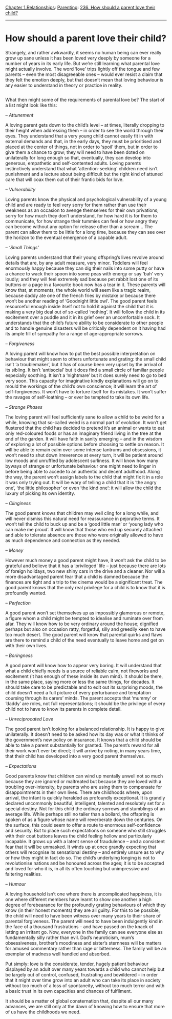 [Chapter 1.Relationships](https://www.theschooloflife.com/thebookoflife/category/relationships/): [Parenting](https://www.theschooloflife.com/thebookoflife/category/relationships/parenting/): [236. How should a parent love their child?](https://www.theschooloflife.com/thebookoflife/how-should-a-parent-love-their-child/)

* * *

# How should a parent love their child?

Strangely, and rather awkwardly, it seems no human being can ever really grow up sane unless it has been loved very deeply by someone for a number of years in its early life. But we’re still learning what parental love might actually involve. The word ‘love’ trips lightly off the tongue and few parents – even the most disagreeable ones – would ever resist a claim that they felt the emotion deeply, but that doesn’t mean that loving behaviour is any easier to understand in theory or practice in reality.

<figure class="aligncenter"><img src="https://www.theschooloflife.com/thebookoflife/wp-content/uploads/2020/04/T00953_10-1024x884.jpg" alt="" class="wp-image-24312" srcset="https://www.theschooloflife.com/thebookoflife/wp-content/uploads/2020/04/T00953_10-1024x884.jpg 1024w, https://www.theschooloflife.com/thebookoflife/wp-content/uploads/2020/04/T00953_10-300x259.jpg 300w, https://www.theschooloflife.com/thebookoflife/wp-content/uploads/2020/04/T00953_10-768x663.jpg 768w, https://www.theschooloflife.com/thebookoflife/wp-content/uploads/2020/04/T00953_10.jpg 1536w" sizes="(max-width: 1024px) 100vw, 1024px"></figure>

What then might some of the requirements of parental love be? The start of a list might look like this:

_– Attunement_

A loving parent gets down to the child’s level – at times, literally dropping to their height when addressing them – in order to see the world through their eyes. They understand that a very young child cannot easily fit in with external demands and that, in the early days, they must be prioritised and placed at the center of things, not in order to ‘spoil’ them, but in order to give them a chance to grow; they will need to have been doted on unilaterally for long enough so that, eventually, they can develop into generous, empathetic and self-contented adults. Loving parents instinctively understand that what ‘attention-seeking’ children need isn’t punishment and a lecture about being difficult but the right kind of attuned care that will coax them out of their frantic bids for love.&nbsp;

_– Vulnerability_

Loving parents know the physical and psychological vulnerability of a young child and are ready to feel very sorry for them rather than use their weakness as an occasion to avenge themselves for their own privations; sorry for how much they don’t understand, for how hard it is for them to communicate, for how strange their tummies can feel or how angry they can become without any option for release other than a scream… The parent can allow them to be little for a long time, because they can see over the horizon to the eventual emergence of a capable adult.

_– ‘Small Things’_

Loving parents understand that their young offspring’s lives revolve around details that are, by any adult measure, very minor. Toddlers will feel enormously happy because they can dig their nails into some putty or have a chance to wack their spoon into some peas with energy or say ‘bah’ very loudly; and they will feel extremely sad because pet rabbit lost one of its buttons or a page in a favourite book now has a tear in it. These parents will know that, at moments, the whole world will seem like a tragic realm, because daddy ate one of the french fries by mistake or because there won’t be another reading of ‘Goodnight little owl’. The good parent feels resourceful enough inside itself not to hold it against the child that it is making a very big deal out of so-called ‘nothing’. It will follow the child in its excitement over a puddle and it in its grief over an uncomfortable sock. It understands that the child’s future ability to be considerate to other people and to handle genuine disasters will be critically dependent on it having had its ample fill of sympathy for a range of age-appropriate sorrows.

_– Forgiveness_

A loving parent will know how to put the best possible interpretation on behaviour that might seem to others unfortunate and grating: the small child isn’t ‘a troublemaker’, but it has of course been very upset by the arrival of its sibling. It isn’t ‘antisocial’ but it does find a small circle of familiar people especially soothing. It isn’t a ‘nightmare’ but it does surely need to go to bed very soon. This capacity for imaginative kindly explanations will go on to mould the workings of the child’s own conscience; it will learn the art of self-forgiveness. It won’t have to torture itself for its mistakes. It won’t suffer the ravages of self-loathing – or ever be tempted to take its own life.

_– Strange Phases_

The loving parent will feel sufficiently sane to allow a child to be weird for a while, knowing that so-called weird is a normal part of evolution. It won’t get flustered that the child has decided to pretend it’s an animal or wants to eat only red-coloured foods or has an imaginary friend living in the tree at the end of the garden. It will have faith in sanity emerging – and in the wisdom of exploring a lot of possible options before choosing to settle on reason. It will be able to remain calm over some intense tantrums and obsessions, it won’t need to shut down irreverence at every turn, it will be patient around low moods and unruffled by adolescent surliness. It will know how many byways of strange or unfortunate behaviour one might need to linger in before being able to accede to an authentic and decent adulthood. Along the way, the parent won’t assign labels to the child that might fix it in a role it was only trying out. It will be wary of telling a child that it is ‘the angry one’, ‘the little philosopher’ or even ‘the kind one’: it will allow the child the luxury of picking its own identity.

_– Clinginess_

The good parent knows that children may well cling for a long while, and will never dismiss this natural need for reassurance in pejorative terms. It won’t tell the child to buck up and be a ‘good little man’ or ‘young lady who can make me proud’. It will know that those who end up securely attached and able to tolerate absence are those who were originally allowed to have as much dependence and connection as they needed.&nbsp;

_– Money_

However much money a good parent might have, it won’t ask the child to be grateful and believe that it has a ‘privileged’ life – just because there are lots of foreign holidays, two new shiny cars in the drive and a cleaner. Nor will a more disadvantaged parent fear that a child is damned because the finances are tight and a trip to the cinema would be a significant treat. The good parent knows that the only real privilege for a child is to know that it is profoundly wanted.

_– Perfection_

A good parent won’t set themselves up as impossibly glamorous or remote, a figure whom a child might be tempted to idealise and ruminate over from afar. They will know how to be very ordinary around the house; dignified perhaps but also on occasion ratty, forgetful, silly and greedily keen to have too much desert. The good parent will know that parental quirks and flaws are there to remind a child of the need eventually to leave home and get on with their own lives.

_– Boringness_

A good parent will know how to appear very boring. It will understand that what a child chiefly needs is a source of reliable calm, not fireworks and excitement (it has enough of these inside its own mind). It should be there, in the same place, saying more or less the same things, for decades. It should take care to be predictable and to edit out its surprising moods, the child doesn’t need a full picture of every perturbance and temptation coursing through its carers’ minds. The parent accepts that ‘mummy’ or ‘daddy’ are roles, not full representations; it should be the privilege of every child not to have to know its parents in complete detail.

_– Unreciprocated Love_

The good parent isn’t looking for a balanced relationship. It is happy to give unilaterally. It doesn’t need to be asked how its day was or what it thinks of the government’s new policy on insurance. It knows that a child should be able to take a parent substantially for granted. The parent’s reward for all their work won’t ever be direct; it will arrive by noting, in many years time, that their child has developed into a very good parent themselves.

_– Expectations_

Good parents know that children can wind up mentally unwell not so much because they are ignored or maltreated but because they are loved with a troubling over-intensity, by parents who are using them to compensate for disappointments in their own lives. There are childhoods where, upon arrival, the infant is quickly heralded as profoundly exceptional. It is grandly declared uncommonly beautiful, intelligent, talented and resolutely set for a special destiny. Not for this child the ordinary sorrows and stumblings of an average life. While perhaps still no taller than a bollard, the offspring is spoken of as a figure whose name will reverberate down the centuries. On the surface, this could seem to offer a route to enormous self-confidence and security. But to place such expectations on someone who still struggles with their coat buttons leaves the child feeling hollow and particularly incapable. It grows up with a latent sense of fraudulence – and a consistent fear that it will be unmasked. It winds up at once grandly expecting that others will recognise its sensational destiny – and entirely unsure as to why or how they might in fact do so. The child’s underlying longing is not to revolutionise nations and be honoured across the ages; it is to be accepted and loved for who it is, in all its often touching but unimpressive and faltering realities.&nbsp;

_– Humour_

A loving household isn’t one where there is uncomplicated happiness, it is one where different members have learnt to show one another a high degree of forebearance for the profoundly grating behaviours of which they know (in their honest moments) they are all guilty. For this to be possible, the child will need to have been witness over many years to their share of parental forgiveness. The parent will need to have been indulgently kind in the face of a thousand frustrations – and have passed on the knack of letting an irritant go. Now, everyone in the family can see everyone else as fundamentally silly rather than evil. Dad’s neuroticism, mum’s obsessiveness, brother’s moodiness and sister’s sternness will be matters for amused commentary rather than rage or bitterness. The family will be an exemplar of madness well handled and absorbed.

Put simply: love is the considerate, tender, hugely patient behaviour displayed by an adult over many years towards a child who cannot help but be largely out of control, confused, frustrating and bewildered – in order that it might over time grow into an adult who can take its place in society without too much of a loss of spontaneity, without too much terror and with a basic trust in its own capacities and chances of fulfilment.

It should be a matter of global consternation that, despite all our many advances, we are still only at the dawn of knowing how to ensure that more of us have the childhoods we need.
